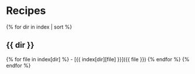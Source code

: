 # Recipes

{% for dir in index | sort %}
## {{ dir }}
{% for file in index[dir] %}
    - [{{ index[dir][file] }}]({{ file }})
{% endfor %}
{% endfor %}

